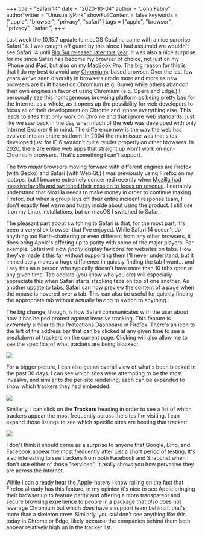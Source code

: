 +++
title = "Safari 14"
date = "2020-10-04"
author = "John Fabry"
authorTwitter = "UnusuallyPink"
showFullContent = false
keywords = ["apple", "browser", "privacy", "safari"]
tags = ["apple", "browser", "privacy", "safari"]
+++

Last week the 10.15.7 update to macOS Catalina came with a nice surprise: Safari 14. I was caught off guard by this since I had assumed we wouldn't see Safari 14 until [Big Sur released later this year](https://unusually.pink/thoughts-on-apples-wwdc-2020/). It was also a nice surprise for me since Safari has become my browser of choice, not just on my iPhone and iPad, but also on my MacBook Pro. The big reason for this is that I do my best to avoid any [Chromium](https://en.wikipedia.org/wiki/Chromium_(web_browser))\-based browser. Over the last few years we've seen diversity in browsers erode more and more as new browsers are built based on Chromium (e.g. Brave) while others abandon their own engines in favor of using Chromium (e.g. Opera and Edge.) I personally see this homogeneous browsing platform as being pretty bad for the Internet as a whole, as it opens up the possibility for web developers to focus all of their development on Chrome and ignore everything else. This leads to sites that _only_ work on Chrome and that ignore web standards, just like we saw back in the day when much of the web was developed with only Internet Explorer 6 in mind. The difference now is the way the web has evolved into an entire platform. In 2004 the main issue was that sites developed just for IE 6 wouldn't quite render properly on other browsers. In 2020, there are entire web apps that straight up won't work on non-Chromium browsers. That's something I can't support.

The two _major_ browsers moving forward with different engines are Firefox (with Gecko) and Safari (with WebKit.) I was previously using Firefox on my laptops, but I became extremely concerned recently when [Mozilla had massive layoffs and switched their mission to focus on revenue](https://blog.mozilla.org/blog/2020/08/11/changing-world-changing-mozilla/). I certainly understand that Mozilla needs to make money in order to continue making Firefox, but when a group lays off their entire incident response team, I don't exactly feel warm and fuzzy inside about using the product. I still use it on my Linux installations, but on macOS I switched to Safari.

The pleasant part about switching to Safari is that, for the most part, it's been a very slick browser that I've enjoyed. While Safari 14 doesn't do anything too Earth-shattering or even different from any other browsers, it does bring Apple's offering up to parity with some of the major players. For example, Safari will now _finally_ display favicons for websites on tabs. How they've made it this far without supporting them I'll never understand, but it immediately makes a huge difference in quickly finding the tab I want... and I say this as a person who typically doesn't have more than 10 tabs open at any given time. Tab addicts (you know who you are) will especially appreciate this when Safari starts stacking tabs on top of one another. As another update to tabs, Safari can now preview the content of a page when the mouse is hovered over a tab. This can also be useful for quickly finding the appropriate tab without actually having to switch to anything.

The big change, though, is how Safari communicates with the user about how it has helped protect against invasive tracking. This feature is _extremely_ similar to the Protections Dashboard in Firefox. There's an icon to the left of the address bar that can be clicked at any given time to see a breakdown of trackers on the current page. Clicking will also allow me to see the specifics of what trackers are being blocked:

![](/images/safari_icon.png)

For a bigger picture, I can also get an overall view of what's been blocked in the past 30 days. I can see which sites were attempting to be the most invasive, and similar to the per-site rendering, each can be expanded to show which trackers they had embedded:

![](/images/safari_websites.png)

Similarly, I can click on the **Trackers** heading in order to see a list of which trackers appear the most frequently across the sites I'm visiting. I can expand those listings to see which specific sites are hosting that tracker:

![](/images/safari_trackers.png)

I don't think it should come as a surprise to anyone that Google, Bing, and Facebook appear the most frequently after just a short period of testing. It's also interesting to see trackers from both Facebook and Snapchat when I don't use either of those "services". It really shows you how pervasive they are across the Internet.

While I can already hear the Apple-haters I know railing on the fact that Firefox already has this feature, in my opinion it's nice to see Apple bringing their browser up to feature parity and offering a more transparent and secure browsing experience to people in a package that _also_ does not leverage Chromium but which _does_ have a support team behind it that's more than a skeleton crew. Similarly, you _still_ don't see anything like this today in Chrome or Edge, likely because the companies behind them both appear relatively high up in the tracker list.
